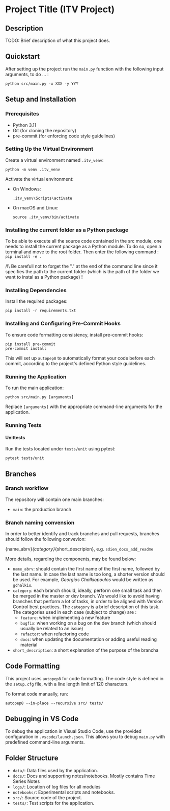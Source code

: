 
# Project Title (ITV Project)

## Description
TODO: Brief description of what this project does.

## Quickstart
After setting up the project run the `main.py` function with the following input arguments, 
to do ... :
```
python src/main.py -x XXX -y YYY
```

## Setup and Installation

### Prerequisites
- Python 3.11
- Git (for cloning the repository)
- pre-commit (for enforcing code style guidelines)


### Setting Up the Virtual Environment
Create a virtual environment named `.itv_venv`:
```
python -m venv .itv_venv
```

Activate the virtual environment:

- On Windows:
  ```
  .itv_venv\Scripts\activate
  ```
- On macOS and Linux:
  ```
  source .itv_venv/bin/activate
  ```

### Installing the current folder as a Python package

To be able to execute all the source code contained in the src module, one needs to install the current package as a Python module.
To do so, open a terminal and move to the root folder.
Then enter the following command :
`pip install -e .`

/!\ Be carefull not to forget the "." at the end of the command line since it specifies the path to the current folder (which is the path of the folder we want to instal as a Python package) !

### Installing Dependencies
Install the required packages:
```
pip install -r requirements.txt
```

### Installing and Configuring Pre-Commit Hooks
To ensure code formatting consistency, install pre-commit hooks:
```
pip install pre-commit
pre-commit install
```
This will set up `autopep8` to automatically format your code before each commit, according to the project's defined Python style guidelines.

### Running the Application
To run the main application:
```
python src/main.py [arguments]
```
Replace `[arguments]` with the appropriate command-line arguments for the application.

### Running Tests

#### Unittests
Run the tests located under `tests/unit` using pytest:
```
pytest tests/unit
```

## Branches

### Branch workflow
The repository will contain one main branches:

* `main`: the production branch


### Branch naming convension
In order to better identify and track branches and pull requests, branches should follow the following convevion:

{name_abrv}_{category}_{short_descripion}, e.g. `sdien_docs_add_readme`

More details, regarding the components, may be found below:
* `name_abrv`: should contain the first name of the first name, followed by the last name.
  In case the last name is too long, a shorter version should be used. 
  For example, _Georgios Chalkiopoulos_ would be written as `gchalkio`.
* `category`: each branch should, ideally, perform one small task and then be merged in the master or dev
  branch. We would like to avoid having branches that perform a lot of tasks, in order to be aligned 
  with Version Control best practices. The `category` is a brief description of this task. The 
  categories used in each case (subject to change) are :
  * `feature`: when implementing a new feature
  * `bugfix`: when working on a bug on the dev branch (which should usually be related to an issue)
  * `refactor`: when refactoring code
  * `docs`: when updating the documentation or adding useful reading material
* `short_description`: a short explanation of the purpose of the brancha


## Code Formatting
This project uses `autopep8` for code formatting. The code style is defined in the `setup.cfg` file, with a line length limit of 120 characters. 

To format code manually, run:
```
autopep8 --in-place --recursive src/ tests/
```

## Debugging in VS Code
To debug the application in Visual Studio Code, use the provided configuration in `.vscode/launch.json`. This allows you to debug `main.py` with predefined command-line arguments.

## Folder Structure
- `data/`: Data files used by the application.
- `docs/`: Docs and supporting notes/notebooks. Mostly contains Time Series Notes
- `logs/`: Location of log files for all modules
- `notebooks/`: Experimental scripts and notebooks.
- `src/`: Source code of the project.
- `tests/`: Test scripts for the application.


